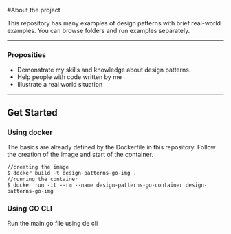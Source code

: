 #About the project 

This repository has many examples of design patterns with brief real-world examples.
You can browse folders and run examples separately.

----
### Proposities

- Demonstrate my skills and knowledge about design patterns.
- Help people with code written by me
- Illustrate a real world situation

----
## Get Started
### Using docker

The basics are already defined by the Dockerfile in this repository. Follow the creation of the image and start of the container.

```console
//creating the image
$ docker build -t design-patterns-go-img .
//running the container
$ docker run -it --rm --name design-patterns-go-container design-patterns-go-img
```

### Using GO CLI

Run the main.go file using de cli
